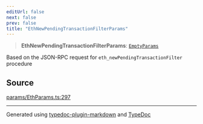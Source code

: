 ```yaml
---
editUrl: false
next: false
prev: false
title: "EthNewPendingTransactionFilterParams"
---
```


> **EthNewPendingTransactionFilterParams**: [`EmptyParams`](/reference/tevm/actions-types/type-aliases/emptyparams/)

Based on the JSON-RPC request for `eth_newPendingTransactionFilter` procedure

## Source

[params/EthParams.ts:297](https://github.com/evmts/tevm-monorepo/blob/main/packages/actions-types/src/params/EthParams.ts#L297)

***
Generated using [typedoc-plugin-markdown](https://www.npmjs.com/package/typedoc-plugin-markdown) and [TypeDoc](https://typedoc.org/)

